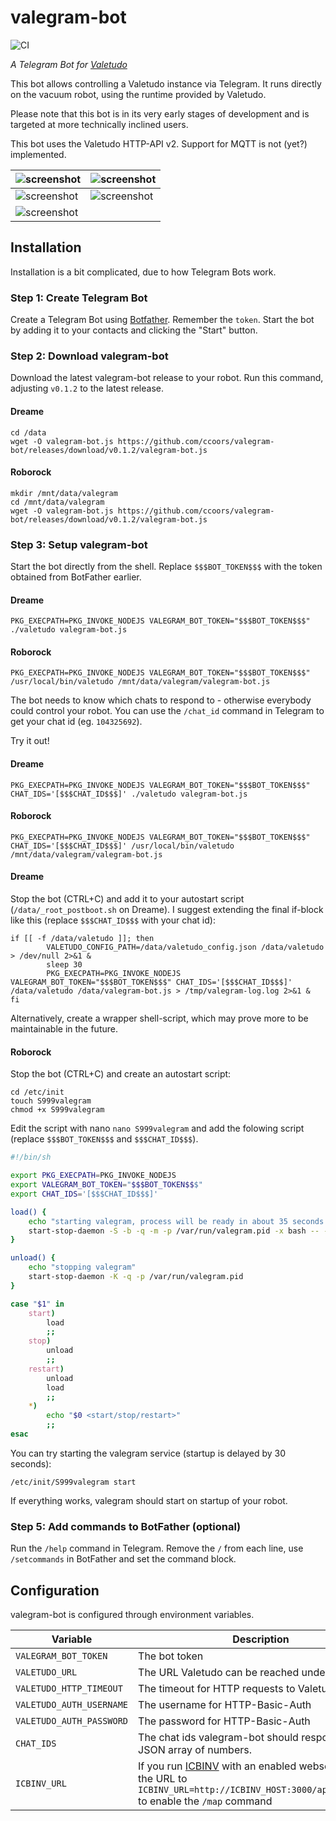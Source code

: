 # valegram-bot

![CI](https://github.com/ccoors/valegram-bot/actions/workflows/ci.yml/badge.svg)

_A Telegram Bot for [Valetudo](https://valetudo.cloud)_

This bot allows controlling a Valetudo instance via Telegram. It runs directly on the vacuum robot, using the runtime
provided by Valetudo.

Please note that this bot is in its very early stages of development and is targeted at more technically inclined users.

This bot uses the Valetudo HTTP-API v2. Support for MQTT is not (yet?) implemented.

| ![screenshot](assets/screenshot_1.png) | ![screenshot](assets/screenshot_2.png) |
| -------------------------------------- | -------------------------------------- |
| ![screenshot](assets/screenshot_3.png) | ![screenshot](assets/screenshot_4.png) |
| ![screenshot](assets/screenshot_5.png) |

## Installation

Installation is a bit complicated, due to how Telegram Bots work.

### Step 1: Create Telegram Bot

Create a Telegram Bot using [Botfather](https://core.telegram.org/bots#6-botfather). Remember the `token`. Start the bot
by adding it to your contacts and clicking the "Start" button.

### Step 2: Download valegram-bot

Download the latest valegram-bot release to your robot. Run this command, adjusting `v0.1.2` to the latest
release.

#### Dreame
```shell
cd /data
wget -O valegram-bot.js https://github.com/ccoors/valegram-bot/releases/download/v0.1.2/valegram-bot.js
```

#### Roborock
```shell
mkdir /mnt/data/valegram
cd /mnt/data/valegram
wget -O valegram-bot.js https://github.com/ccoors/valegram-bot/releases/download/v0.1.2/valegram-bot.js
```

### Step 3: Setup valegram-bot

Start the bot directly from the shell. Replace `$$$BOT_TOKEN$$$` with the token obtained from BotFather earlier.

#### Dreame
```shell
PKG_EXECPATH=PKG_INVOKE_NODEJS VALEGRAM_BOT_TOKEN="$$$BOT_TOKEN$$$" ./valetudo valegram-bot.js
```

#### Roborock
```shell
PKG_EXECPATH=PKG_INVOKE_NODEJS VALEGRAM_BOT_TOKEN="$$$BOT_TOKEN$$$" /usr/local/bin/valetudo /mnt/data/valegram/valegram-bot.js
```

The bot needs to know which chats to respond to - otherwise everybody could control your robot. You can use
the `/chat_id` command in Telegram to get your chat id (eg. `104325692`).

Try it out!
#### Dreame
```shell
PKG_EXECPATH=PKG_INVOKE_NODEJS VALEGRAM_BOT_TOKEN="$$$BOT_TOKEN$$$" CHAT_IDS='[$$$CHAT_ID$$$]' ./valetudo valegram-bot.js
```

#### Roborock
```shell
PKG_EXECPATH=PKG_INVOKE_NODEJS VALEGRAM_BOT_TOKEN="$$$BOT_TOKEN$$$" CHAT_IDS='[$$$CHAT_ID$$$]' /usr/local/bin/valetudo /mnt/data/valegram/valegram-bot.js
```

#### Dreame
Stop the bot (CTRL+C) and add it to your autostart script (`/data/_root_postboot.sh` on Dreame). I suggest extending the
final if-block like this (replace `$$$CHAT_ID$$$` with your chat id):

```
if [[ -f /data/valetudo ]]; then
        VALETUDO_CONFIG_PATH=/data/valetudo_config.json /data/valetudo > /dev/null 2>&1 &
        sleep 30
        PKG_EXECPATH=PKG_INVOKE_NODEJS VALEGRAM_BOT_TOKEN="$$$BOT_TOKEN$$$" CHAT_IDS='[$$$CHAT_ID$$$]' /data/valetudo /data/valegram-bot.js > /tmp/valegram-log.log 2>&1 &
fi
```

Alternatively, create a wrapper shell-script, which may prove more to be maintainable in the future.

#### Roborock
Stop the bot (CTRL+C) and create an autostart script:

```shell
cd /etc/init
touch S999valegram
chmod +x S999valegram
```

Edit the script with nano `nano S999valegram` and add the folowing script (replace `$$$BOT_TOKEN$$$` and `$$$CHAT_ID$$$`).
```bash
#!/bin/sh

export PKG_EXECPATH=PKG_INVOKE_NODEJS
export VALEGRAM_BOT_TOKEN="$$$BOT_TOKEN$$$"
export CHAT_IDS='[$$$CHAT_ID$$$]'

load() {
    echo "starting valegram, process will be ready in about 35 seconds."
    start-stop-daemon -S -b -q -m -p /var/run/valegram.pid -x bash -- -c 'sleep 30; /usr/local/bin/valetudo /mnt/data/valegram/valegram-bot.js'
}

unload() {
    echo "stopping valegram"
    start-stop-daemon -K -q -p /var/run/valegram.pid
}

case "$1" in
    start)
        load
        ;;
    stop)
        unload
        ;;
    restart)
        unload
        load
        ;;
    *)
        echo "$0 <start/stop/restart>"
        ;;
esac
```

You can try starting the valegram service (startup is delayed by 30 seconds):
```
/etc/init/S999valegram start
```

If everything works, valegram should start on startup of your robot.


### Step 5: Add commands to BotFather (optional)

Run the `/help` command in Telegram. Remove the `/` from each line, use `/setcommands` in BotFather and set the command block.

## Configuration

valegram-bot is configured through environment variables.

| Variable                 | Description                                                                                                                                                                                         | Default             |
| ------------------------ | --------------------------------------------------------------------------------------------------------------------------------------------------------------------------------------------------- | ------------------- |
| `VALEGRAM_BOT_TOKEN`     | The bot token                                                                                                                                                                                       | `""`                |
| `VALETUDO_URL`           | The URL Valetudo can be reached under                                                                                                                                                               | `http://localhost/` |
| `VALETUDO_HTTP_TIMEOUT`  | The timeout for HTTP requests to Valetudo                                                                                                                                                           | `10_000`            |
| `VALETUDO_AUTH_USERNAME` | The username for HTTP-Basic-Auth                                                                                                                                                                    | `""`                |
| `VALETUDO_AUTH_PASSWORD` | The password for HTTP-Basic-Auth                                                                                                                                                                    | `""`                |
| `CHAT_IDS`               | The chat ids valegram-bot should respond to. JSON array of numbers.                                                                                                                                 | `[]`                |
| `ICBINV_URL`             | If you run [ICBINV](https://github.com/Hypfer/ICantBelieveItsNotValetudo) with an enabled webserver, set the URL to `ICBINV_URL=http://ICBINV_HOST:3000/api/map/image` to enable the `/map` command | `""`                |
